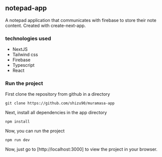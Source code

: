 ## notepad-app
A notepad application that communicates with firebase to store their note content. Created with create-next-app.

### technologies used

* NextJS
* Tailwind css
* Firebase
* Typescript
* React

### Run the project

First clone the repository from github in a directory
```
git clone https://github.com/shizu90/muramasa-app
```
Next, install all dependencies in the app directory
```
npm install
```
Now, you can run the project
```
npm run dev
```
Now, just go to [http://localhost:3000] to view the project in your browser.
